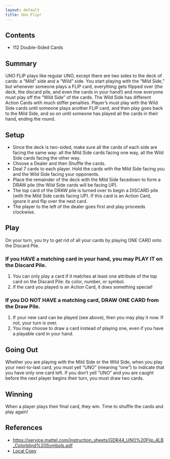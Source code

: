 ```yaml
---
layout: default
title: Uno Flip!
---
```


## Contents
- 112 Double-Sided Cards

## Summary
UNO FLIP plays like regular UNO, except there are two sides to the deck of cards: a “Mild” side and a “Wild” side. You start playing with the “Mild Side,” but whenever someone plays a FLIP card, everything gets flipped over (the deck, the discard pile, and even the cards in your hand!) and now everyone must play off the “Wild Side” of the cards. The Wild Side has different Action Cards with much stiffer penalties. Player’s must play with the Wild Side cards until someone plays another FLIP card, and then play goes back to the Mild Side, and so on until someone has played all the cards in their hand, ending the round.

## Setup
- Since the deck is two-sided, make sure all the cards of each side are facing the same way: all the Mild Side cards facing one way, all the Wild Side cards facing the other way.
- Choose a Dealer and then Shuffle the cards.
- Deal 7 cards to each player. Hold the cards with the Mild Side facing you and the Wild Side facing your opponents.
- Place the remainder of the deck with the Mild Side facedown to form a DRAW pile (the Wild Side cards will be facing UP).
- The top card of the DRAW pile is turned over to begin a DISCARD pile (with the Mild Side cards facing UP). If this card is an Action Card, ignore it and flip over the next card.
- The player to the left of the dealer goes first and play proceeds clockwise.

## Play
On your turn, you try to get rid of all your cards by playing ONE CARD onto the Discard Pile.

### If you HAVE a matching card in your hand, you may PLAY IT on the Discard Pile.
1. You can only play a card if it matches at least one attribute of the top card on the Discard Pile: its color, number, or symbol.
2. If the card you played is an Action Card, it does something special!

### If you DO NOT HAVE a matching card, DRAW ONE CARD from the Draw Pile.
1. If your new card can be played (see above), then you may play it now. If not, your turn is over.
2. You may choose to draw a card instead of playing one, even if you have a playable card in your hand.

## Going Out
Whether you are playing with the Mild Side or the Wild Side, when you play your next-to-last card, you must yell “UNO” (meaning “one”) to indicate that you have only one card left. If you don’t yell “UNO” and you are caught before the next player begins their turn, you must draw two cards.

## Winning
When a player plays their final card, they win. Time to shuffle the cards and play again!

## References
- https://service.mattel.com/instruction_sheets/GDR44_UNO%20Flip_4LB_Colorblind%20Symbols.pdf
- [Local Copy](uno-flip-official-gdr44.pdf)
